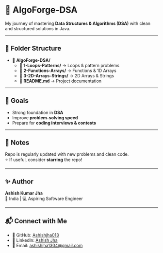 # 🚀 AlgoForge-DSA

My journey of mastering **Data Structures & Algorithms (DSA)** with clean and structured solutions in Java.

---

## 📂 Folder Structure

- 📁 **AlgoForge-DSA/**
  - 📂 **1-Loops-Patterns/** → Loops & pattern problems
  - 📂 **2-Functions-Arrays/** → Functions & 1D Arrays
  - 📂 **3-2D-Arrays-Strings/** → 2D Arrays & Strings
  - 📄 **README.md** → Project documentation

---

## 🎯 Goals
- Strong foundation in **DSA**  
- Improve **problem-solving speed**  
- Prepare for **coding interviews & contests**

---

## 📌 Notes
Repo is regularly updated with new problems and clean code.  
⭐ If useful, consider **starring** the repo!

---

## ✨ Author
**Ashish Kumar Jha**  
📍 India | 💻 Aspiring Software Engineer

---

## 📬 Connect with Me

- 🔗 GitHub: [Ashishjha013](https://github.com/Ashishjha013)
- 💼 LinkedIn: [Ashish Jha](https://www.linkedin.com/in/ashishjha13/)
- 📧 Email: [ashishjha1304@gmail.com](mailto:ashishjha1304@gmail.com)

